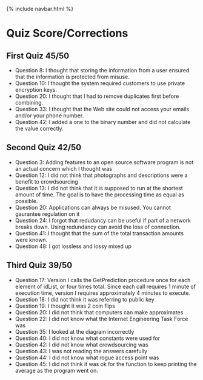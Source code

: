 {% include navbar.html %}

# Quiz Score/Corrections
## First Quiz 45/50
- Question 8: I thought that storing the information from a user ensured that the information is protected from misuse.
- Question 10: I thought the system required customers to use private encryption keys.
- Question 20: I thought that I had to remove duplicates first before combining.
- Question 33: I thought that the Web site could not access your emails and/or your phone number.
- Question 42: I added a one to the binary number and did not calculate the value correctly.
## Second Quiz 42/50
- Question 3: Adding features to an open source software program is not an actual concern which I thought was
- Question 12: I did not think that photographs and descriptions were a benefit to crowdsourcing
- Question 13: I did not think that it is supposed to run at the shortest amount of time. The goal is to have the processing time as equal as possible.
- Question 20: Applications can always be misused. You cannot gaurantee regulation on it
- Question 24: I forgot that redudancy can be useful if part of a network breaks down. Using redundancy can avoid the loss of connection.
- Question 41: I thought that the sum of the total transaction amounts were known.
- Question 48: I got lossless and lossy mixed up
## Third Quiz 39/50
- Question 17: Version I calls the GetPrediction procedure once for each element of idList, or four times total. Since each call requires 1 minute of execution time, version I requires approximately 4 minutes to execute.
- Question 18: I did not think it was referring to public key
- Question 19: I thought it was 2 coin flips
- Question 20: I did not think that computers can make approximates
- Question 22: I did not know what the Internet Engineering Task Force was
- Question 35: I looked at the diagram incorrectly
- Question 40: I did not know what constants were used for
- Question 42: I did not know what crowdsourcing was
- Question 43: I was not reading the answers carefully
- Question 44: I did not know what rogue access point was
- Question 45: I did not think it was ok for the function to keep printing the average as the program went on.
